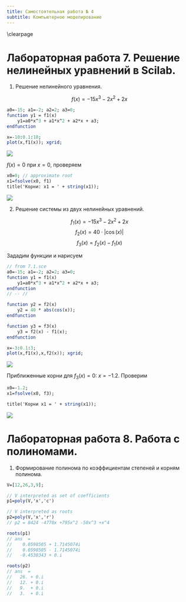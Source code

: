 ```yaml
---
title: Самостоятельная работа № 4
subtitle: Компьютерное моделирование
---
```

\clearpage

# Лабораторная работа 7. Решение нелинейных уравнений в Scilab.

1. Решение нелинейного уравнения.

$$f(x)=-15x^3-2x^2+2x$$

```scilab
a0=-15; a1=-2; a2=2; a3=0;
function y1 = f1(x)
	y1=a0*x^3 + a1*x^2 + a2*x + a3;
endfunction

x=-10:0.1:10;
plot(x,f1(x)); xgrid;
```

![](1.png)

$f(x)=0\text{ при }x=0$, проверяем

```scilab
x0=0; // approximate root
x1=fsolve(x0, f1)
title('Корни: x1 = ' + string(x1));
```

![](2.png)

2. Решение системы из двух нелинейных уравнений.

$$f_1(x)=-15x^3-2x^2+2x$$
$$f_2(x)=40\cdot\lvert\cos(x)\rvert$$
$$f_3(x) = f_2(x)-f_1(x)$$

Зададим функции и нарисуем

```scilab
// from 7.1.sce
a0=-15; a1=-2; a2=2; a3=0;
function y1 = f1(x)
	y1=a0*x^3 + a1*x^2 + a2*x + a3;
endfunction
// -- //

function y2 = f2(x)
	y2 = 40 * abs(cos(x));
endfunction

function y3 = f3(x)
	y3 = f2(x) - f1(x);
endfunction

x=-3:0.1:3;
plot(x,f1(x),x,f2(x)); xgrid;
```

![](3.png)

Приближенные корни для $f_3(x)=0\text{: }x=-1.2$. Проверим

```scilab
x0=-1.2;
x1=fsolve(x0, f3);

title('Корни x1 = ' + string(x1));
```

![](4.png)

# Лабораторная работа 8. Работа с полиномами.

1. Формирование полинома по коэффициентам степеней и корням полинома.

```scilab
V=[12,26,3,9];

// V interpreted as set of coefficients
p1=poly(V,'x','c')

// V interpreted as roots
p2=poly(V,'x','r')
// p2 = 8424 -4770x +795x^2 -50x^3 +x^4

roots(p1)
// ans  =
//    0.0598505 + 1.7145074i
//    0.0598505 - 1.7145074i
//   -0.4530343 + 0.i

roots(p2)
// ans  =
//   26. + 0.i
//   12. + 0.i
//   9.  + 0.i
//   3.  + 0.i
```
